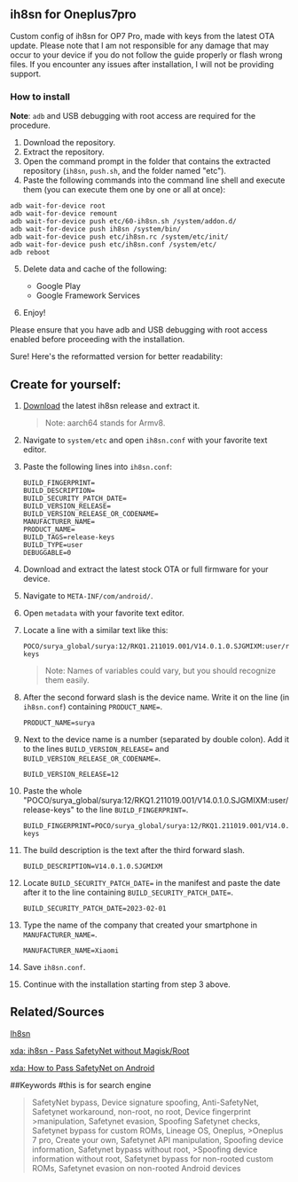 ## ih8sn for Oneplus7pro

Custom config of ih8sn for OP7 Pro, made with keys from the latest OTA update. Please note that I am not responsible for any damage that may occur to your device if you do not follow the guide properly or flash wrong files. If you encounter any issues after installation, I will not be providing support.

### How to install

**Note**: `adb` and USB debugging with root access are required for the procedure.

1. Download the repository.
2. Extract the repository.
3. Open the command prompt in the folder that contains the extracted repository (`ih8sn`, `push.sh`, and the folder named "etc").
4. Paste the following commands into the command line shell and execute them (you can execute them one by one or all at once):

```shell
adb wait-for-device root
adb wait-for-device remount
adb wait-for-device push etc/60-ih8sn.sh /system/addon.d/
adb wait-for-device push ih8sn /system/bin/
adb wait-for-device push etc/ih8sn.rc /system/etc/init/
adb wait-for-device push etc/ih8sn.conf /system/etc/
adb reboot
```

5. Delete data and cache of the following:
   - Google Play
   - Google Framework Services

6. Enjoy!

Please ensure that you have adb and USB debugging with root access enabled before proceeding with the installation.

Sure! Here's the reformatted version for better readability:

## Create for yourself:

1. [Download](https://github.com/luk1337/ih8sn/releases/tag/latest) the latest ih8sn release and extract it.
   > Note: aarch64 stands for Armv8.

2. Navigate to `system/etc` and open `ih8sn.conf` with your favorite text editor.

3. Paste the following lines into `ih8sn.conf`:
   ```
   BUILD_FINGERPRINT=
   BUILD_DESCRIPTION=
   BUILD_SECURITY_PATCH_DATE=
   BUILD_VERSION_RELEASE=
   BUILD_VERSION_RELEASE_OR_CODENAME=
   MANUFACTURER_NAME=
   PRODUCT_NAME=
   BUILD_TAGS=release-keys
   BUILD_TYPE=user
   DEBUGGABLE=0
   ```

4. Download and extract the latest stock OTA or full firmware for your device.

5. Navigate to `META-INF/com/android/`.

6. Open `metadata` with your favorite text editor.

7. Locate a line with a similar text like this:
   ```
   POCO/surya_global/surya:12/RKQ1.211019.001/V14.0.1.0.SJGMIXM:user/release-keys
   ```
   > Note: Names of variables could vary, but you should recognize them easily.

8. After the second forward slash is the device name. Write it on the line (in `ih8sn.conf`) containing `PRODUCT_NAME=`.
   ```
   PRODUCT_NAME=surya
   ```

9. Next to the device name is a number (separated by double colon). Add it to the lines `BUILD_VERSION_RELEASE=` and `BUILD_VERSION_RELEASE_OR_CODENAME=`.
   ```
   BUILD_VERSION_RELEASE=12
   ```

10. Paste the whole "POCO/surya_global/surya:12/RKQ1.211019.001/V14.0.1.0.SJGMIXM:user/release-keys" to the line `BUILD_FINGERPRINT=`.
    ```
    BUILD_FINGERPRINT=POCO/surya_global/surya:12/RKQ1.211019.001/V14.0.1.0.SJGMIXM:user/release-keys
    ```

11. The build description is the text after the third forward slash.
    ```
    BUILD_DESCRIPTION=V14.0.1.0.SJGMIXM
    ```

12. Locate `BUILD_SECURITY_PATCH_DATE=` in the manifest and paste the date after it to the line containing `BUILD_SECURITY_PATCH_DATE=`.
    ```
    BUILD_SECURITY_PATCH_DATE=2023-02-01
    ```

13. Type the name of the company that created your smartphone in `MANUFACTURER_NAME=`.
    ```
    MANUFACTURER_NAME=Xiaomi
    ```

14. Save `ih8sn.conf`.

15. Continue with the installation starting from step 3 above.

## Related/Sources
   [Ih8sn](https://github.com/luk1337/ih8sn)
   
   [xda: ih8sn - Pass SafetyNet without Magisk/Root](https://forum.xda-developers.com/t/guide-ih8sn-pass-safetynet-without-magisk-root.4450323/)
   
   [xda: How to Pass SafetyNet on Android](https://www.xda-developers.com/how-to-pass-safetynet-android/?newsletter_popup=1)


##Keywords 
#this is for search engine
>SafetyNet bypass, Device signature spoofing, Anti-SafetyNet, Safetynet workaround, non-root, no root, Device fingerprint >manipulation, Safetynet evasion, Spoofing Safetynet checks, Safetynet bypass for custom ROMs, Lineage OS, Oneplus, >Oneplus 7 pro, Create your own, Safetynet API manipulation, Spoofing device information, Safetynet bypass without root, >Spoofing device information without root, Safetynet bypass for non-rooted custom ROMs, Safetynet evasion on non-rooted Android devices
